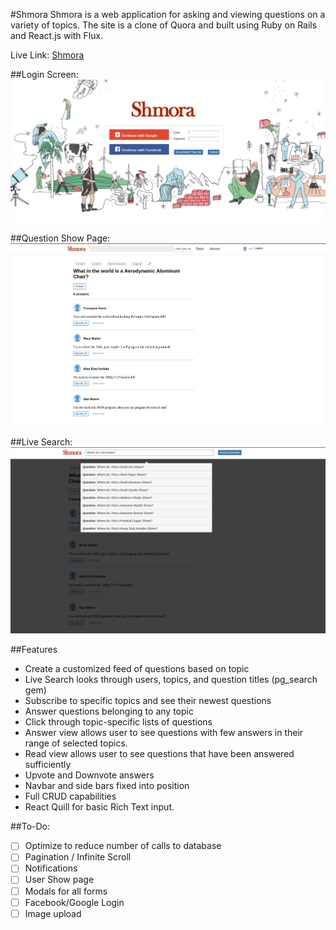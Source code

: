 #Shmora
Shmora is a web application for asking and viewing questions on a variety of topics.
The site is a clone of Quora and built using Ruby on Rails and React.js with Flux.

Live Link:
[Shmora](capstone-nickznaj.herokuapp.com)



##Login Screen:
![Log In](/docs/shmora_login.png?raw=true "Log In")

##Question Show Page:
![Question Show](/docs/shmora_question_view.png?raw=true "Question Show Page")

##Live Search:
![Search](/docs/shmora_search.png?raw=true "Search")


##Features

* Create a customized feed of questions based on topic
* Live Search looks through users, topics, and question titles (pg_search gem)
* Subscribe to specific topics and see their newest questions
* Answer questions belonging to any topic
* Click through topic-specific lists of questions
* Answer view allows user to see questions with few answers in their range of selected topics.
* Read view allows user to see questions that have been answered sufficiently
* Upvote and Downvote answers
* Navbar and side bars fixed into position
* Full CRUD capabilities
* React Quill for basic Rich Text input.


##To-Do:

- [ ] Optimize to reduce number of calls to database 
- [ ] Pagination / Infinite Scroll
- [ ] Notifications
- [ ] User Show page
- [ ] Modals for all forms
- [ ] Facebook/Google Login
- [ ] Image upload
